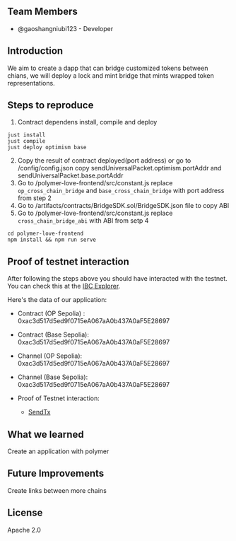 

## Team Members

- @gaoshangniubi123 - Developer


## Introduction

We aim to create a dapp that can bridge customized tokens between chians, we will deploy a lock and mint bridge that mints wrapped token representations.


## Steps to reproduce
1. Contract dependens install, compile and deploy
```
just install
just compile
just deploy optimism base
```
2. Copy the result of contract deployed(port address) or go to /config/config.json copy sendUniversalPacket.optimism.portAddr and sendUniversalPacket.base.portAddr
3. Go to /polymer-love-frontend/src/constant.js replace `op_cross_chain_bridge` and `base_cross_chain_bridge` with port address from step 2
4. Go to /artifacts/contracts/BridgeSDK.sol/BridgeSDK.json file to copy ABI
5. Go to /polymer-love-frontend/src/constant.js replace `cross_chain_bridge_abi` with ABI from setp 4

```
cd polymer-love-frontend
npm install && npm run serve
```

## Proof of testnet interaction

After following the steps above you should have interacted with the testnet. You can check this at the [IBC Explorer](https://explorer.ethdenver.testnet.polymer.zone/).

Here's the data of our application:

- Contract (OP Sepolia) : 0xac3d517d5ed9f0715eA067aA0b437A0aF5E28697
- Contract (Base Sepolia): 0xac3d517d5ed9f0715eA067aA0b437A0aF5E28697
- Channel (OP Sepolia): 0xac3d517d5ed9f0715eA067aA0b437A0aF5E28697
- Channel (Base Sepolia): 0xac3d517d5ed9f0715eA067aA0b437A0aF5E28697

- Proof of Testnet interaction:
    - [SendTx](https://optimism-sepolia.blockscout.com/tx/0x9effaf67d7f35cbad354c5ce0f25ade9941615914662d055fee65a88bdba0df8)

## What we learned
Create an application with polymer

## Future Improvements

Create links between more chains


## License
Apache 2.0